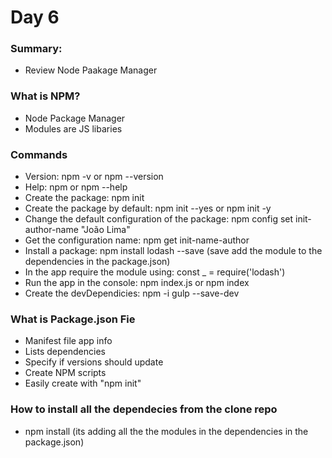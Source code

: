 # Day 6

### Summary: 
* Review Node Paakage Manager
  

### What is NPM?
* Node Package Manager
* Modules are JS libaries

### Commands
* Version: npm -v or npm --version
* Help: npm or npm --help
* Create the package: npm init
* Create the package by default: npm init --yes or npm init -y
* Change the default configuration of the package: npm config set init-author-name "João Lima"
* Get the configuration name: npm get init-name-author
* Install a package: npm install lodash --save (save add the module to the dependencies in the package.json)
* In the app require the module using: const _ = require('lodash')
* Run the app in the console: npm index.js or npm index
* Create the devDependicies: npm -i gulp --save-dev


### What is Package.json Fie
* Manifest file app info
* Lists dependencies 
* Specify if versions should update
* Create NPM scripts
* Easily create with "npm init"

### How to install all the dependecies from the clone repo
* npm install (its adding all the the modules in the dependencies in the package.json)